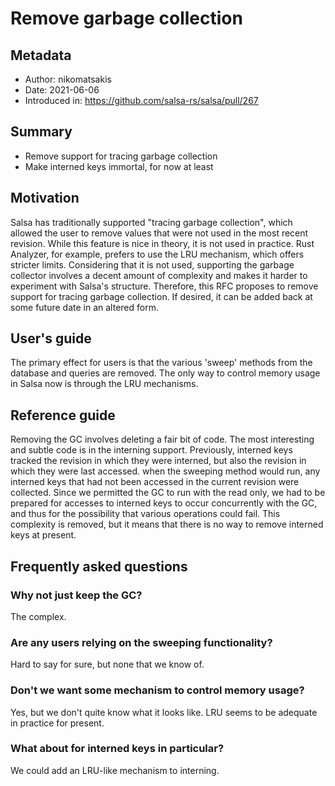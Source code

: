 # Remove garbage collection

## Metadata

* Author: nikomatsakis
* Date: 2021-06-06
* Introduced in: https://github.com/salsa-rs/salsa/pull/267

## Summary

* Remove support for tracing garbage collection
* Make interned keys immortal, for now at least

## Motivation

Salsa has traditionally supported "tracing garbage collection", which allowed the user to remove values that were not used in the most recent revision. While this feature is nice in theory, it is not used in practice. Rust Analyzer, for example, prefers to use the LRU mechanism, which offers stricter limits. Considering that it is not used, supporting the garbage collector involves a decent amount of complexity and makes it harder to experiment with Salsa's structure. Therefore, this RFC proposes to remove support for tracing garbage collection. If desired, it can be added back at some future date in an altered form.

## User's guide

The primary effect for users is that the various 'sweep' methods from the database and queries are removed. The only way to control memory usage in Salsa now is through the LRU mechanisms.

## Reference guide

Removing the GC involves deleting a fair bit of code. The most interesting and subtle code is in the interning support. Previously, interned keys tracked the revision in which they were interned, but also the revision in which they were last accessed. when the sweeping method would run, any interned keys that had not been accessed in the current revision were collected. Since we permitted the GC to run with the read only, we had to be prepared for accesses to interned keys to occur concurrently with the GC, and thus for the possibility that various operations could fail. This complexity is removed, but it means that there is no way to remove interned keys at present.

## Frequently asked questions

### Why not just keep the GC?

The complex.

### Are any users relying on the sweeping functionality?

Hard to say for sure, but none that we know of.

### Don't we want some mechanism to control memory usage?

Yes, but we don't quite know what it looks like. LRU seems to be adequate in practice for present.

### What about for interned keys in particular?

We could add an LRU-like mechanism to interning.
